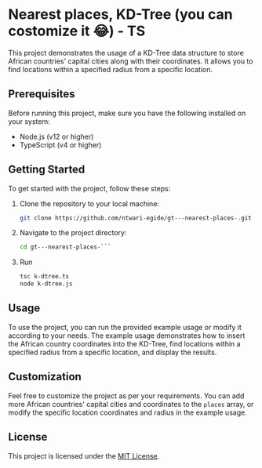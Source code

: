 
# Nearest places, KD-Tree (you can costomize it 😂) - TS

This project demonstrates the usage of a KD-Tree data structure to store African countries' capital cities along with their coordinates. It allows you to find locations within a specified radius from a specific location.

## Prerequisites

Before running this project, make sure you have the following installed on your system:

- Node.js (v12 or higher)
- TypeScript (v4 or higher)

## Getting Started

To get started with the project, follow these steps:

1. Clone the repository to your local machine:

   ```bash
   git clone https://github.com/ntwari-egide/gt---nearest-places-.git

2.  Navigate to the project directory:
    
    ```bash
    cd gt---nearest-places-```

3. Run
    ```bash
    tsc k-dtree.ts
    node k-dtree.js 
    ```
## Usage

To use the project, you can run the provided example usage or modify it according to your needs. The example usage demonstrates how to insert the African country coordinates into the KD-Tree, find locations within a specified radius from a specific location, and display the results.

## Customization

Feel free to customize the project as per your requirements. You can add more African countries' capital cities and coordinates to the `places` array, or modify the specific location coordinates and radius in the example usage.

## License

This project is licensed under the [MIT License](https://chat.openai.com/LICENSE).
